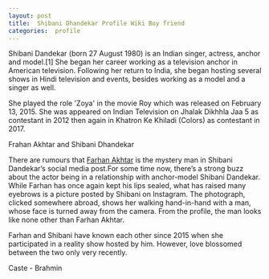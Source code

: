 ```yaml
---
layout: post
title:  Shibani Dhandekar Profile Wiki Boy friend
categories:  profile
---
```

 
Shibani Dandekar (born 27 August 1980) is an Indian singer, actress, anchor and model.[1] She began her career working as a television anchor in American television. Following her return to India, she began hosting several shows in Hindi television and events, besides working as a model and a singer as well. 

She played the role 'Zoya' in the movie Roy which was released on February 13, 2015. She was appeared on Indian Television on  Jhalak Dikhhla Jaa 5 as contestant in 2012 then again in Khatron Ke Khiladi (Colors) as contestant in 2017.

 <amp-img  src="{{ site.baseurl }}/images/shibani2.jpg"  layout="responsive"  width="400px"   height="400px"  ></amp-img>  


Frahan Akhtar and Shibani Dhandekar

There are rumours that  [Farhan Akhtar](timesofindia.indiatimes.com/entertainment/hindi/bollywood/news/is-farhan-akhtar-the-mystery-man-in-shibani-dandekars-social-media-post/articleshow/65645971.cms) is the mystery man in Shibani Dandekar’s social media post.For some time now, there’s a strong buzz about the actor being in a relationship with anchor-model Shibani Dandekar. While Farhan has once again kept his lips sealed, what has raised many eyebrows is a picture posted by Shibani on Instagram. The photograph, clicked somewhere abroad, shows her walking hand-in-hand with a man, whose face is turned away from the camera. From the profile, the man looks like none other than Farhan Akhtar.

Farhan and Shibani have known each other since 2015 when she participated in a reality show hosted by him. However, love blossomed between the two only very recently.

 <amp-img  src="{{ site.baseurl }}/images/shibani.jpg"  layout="responsive"  width="800px"   height="1000px"  ></amp-img>  


Caste - Brahmin 


